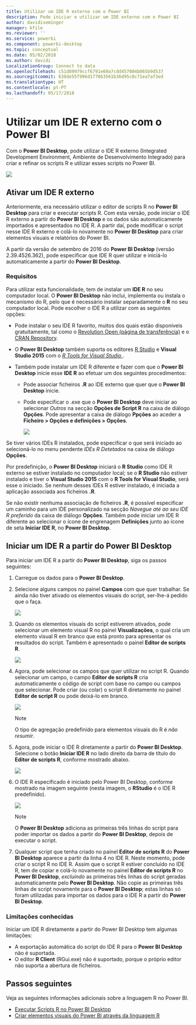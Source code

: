 ```yaml
---
title: Utilizar um IDE R externo com o Power BI
description: Pode iniciar e utilizar um IDE externo com o Power BI
author: davidiseminger
manager: kfile
ms.reviewer: ''
ms.service: powerbi
ms.component: powerbi-desktop
ms.topic: conceptual
ms.date: 05/02/2018
ms.author: davidi
LocalizationGroup: Connect to data
ms.openlocfilehash: c51d89979ccf6791e69a7cdd457004b065b9d537
ms.sourcegitcommit: 638de55f996d177063561b36d95c8c71ea7af3ed
ms.translationtype: HT
ms.contentlocale: pt-PT
ms.lasthandoff: 05/17/2018
---
```

# <a name="use-an-external-r-ide-with-power-bi"></a>Utilizar um IDE R externo com o Power BI
Com o **Power BI Desktop**, pode utilizar o IDE R externo (Integrated Development Environment, Ambiente de Desenvolvimento Integrado) para criar e refinar os scripts R e utilizar esses scripts no Power BI.

![](media/desktop-r-ide/r-ide_1a.png)

## <a name="enable-an-external-r-ide"></a>Ativar um IDE R externo
Anteriormente, era necessário utilizar o editor de scripts R no **Power BI Desktop** para criar e executar scripts R. Com esta versão, pode iniciar o IDE R externo a partir do **Power BI Desktop** e os dados são automaticamente importados e apresentados no IDE R. A partir daí, pode modificar o script nesse IDE R externo e colá-lo novamente no **Power BI Desktop** para criar elementos visuais e relatórios do Power BI.

A partir da versão de setembro de 2016 do **Power BI Desktop** (versão 2.39.4526.362), pode especificar que IDE R quer utilizar e iniciá-lo automaticamente a partir do **Power BI Desktop**.

### <a name="requirements"></a>Requisitos
Para utilizar esta funcionalidade, tem de instalar um **IDE R** no seu computador local. O **Power BI Desktop** não inclui, implementa ou instala o mecanismo do R, pelo que é necessário instalar separadamente o **R** no seu computador local. Pode escolher o IDE R a utilizar com as seguintes opções:

* Pode instalar o seu IDE R favorito, muitos dos quais estão disponíveis gratuitamente, tal como o [Revolution Open (página de transferência)](https://mran.revolutionanalytics.com/download/) e o [CRAN Repository](https://cran.r-project.org/bin/windows/base/).
* O **Power BI Desktop** também suporta os editores [R Studio](https://www.rstudio.com/) e **Visual Studio 2015** com o [*R Tools for Visual Studio* ](https://beta.visualstudio.com/vs/rtvs/).
* Também pode instalar um IDE R diferente e fazer com que o **Power BI Desktop** inicie esse **IDE R** ao efetuar um dos seguintes procedimentos:
  
  * Pode associar ficheiros **.R** ao IDE externo que quer que o **Power BI Desktop** inicie.
  * Pode especificar o .exe que o **Power BI Desktop** deve iniciar ao selecionar *Outros* na secção **Opções de Script R** na caixa de diálogo **Opções**. Pode apresentar a caixa de diálogo **Ppções** ao aceder a **Ficheiro > Opções e definições > Opções**.
    
    ![](media/desktop-r-ide/r-ide_1b.png)

Se tiver vários IDEs R instalados, pode especificar o que será iniciado ao selecioná-lo no menu pendente *IDEs R Detetados* na caixa de diálogo **Opções**.

Por predefinição, o **Power BI Desktop** iniciará o **R Studio** como IDE R externo se estiver instalado no computador local; se o **R Studio** não estiver instalado e tiver o **Visual Studio 2015** com o **R Tools for Visual Studio**, será esse o iniciado. Se nenhum desses IDEs R estiver instalado, é iniciada a aplicação associada aos ficheiros **.R**.

Se não existir nenhuma associação de ficheiros **.R**, é possível especificar um caminho para um IDE personalizado na secção *Navegue até ao seu IDE R preferido* da caixa de diálogo **Opções**. Também pode iniciar um IDE R diferente ao selecionar o ícone de engrenagem **Definições** junto ao ícone de seta **Iniciar IDE R**, no **Power BI Desktop**.

## <a name="launch-an-r-ide-from-power-bi-desktop"></a>Iniciar um IDE R a partir do Power BI Desktop
Para iniciar um IDE R a partir do **Power BI Desktop**, siga os passos seguintes:

1. Carregue os dados para o **Power BI Desktop**.
2. Selecione alguns campos no painel **Campos** com que quer trabalhar. Se ainda não tiver ativado os elementos visuais do script, ser-lhe-á pedido que o faça.
   
   ![](media/desktop-r-ide/r-ide_3.png)
3. Quando os elementos visuais do script estiverem ativados, pode selecionar um elemento visual R no painel **Visualizações**, o qual cria um elemento visual R em branco que está pronto para apresentar os resultados do script. Também é apresentado o painel **Editor de scripts R**.
   
   ![](media/desktop-r-ide/r-ide_4.png)
4. Agora, pode selecionar os campos que quer utilizar no script R. Quando selecionar um campo, o campo **Editor de scripts R** cria automaticamente o código de script com base no campo ou campos que selecionar. Pode criar (ou colar) o script R diretamente no painel **Editor de script R** ou pode deixá-lo em branco.
   
   ![](media/desktop-r-ide/r-ide_5.png)
   
   > [!NOTE]
   > O tipo de agregação predefinido para elementos visuais do R é *não resumir*.
   > 
   > 
5. Agora, pode iniciar o IDE R diretamente a partir do **Power BI Desktop**. Selecione o botão **Iniciar IDE R** no lado direito da barra de título do **Editor de scripts R**, conforme mostrado abaixo.
   
   ![](media/desktop-r-ide/r-ide_6.png)
6. O IDE R especificado é iniciado pelo Power BI Desktop, conforme mostrado na imagem seguinte (nesta imagem, o **RStudio** é o IDE R predefinido).
   
   ![](media/desktop-r-ide/r-ide_7.png)
   
   > [!NOTE]
   > O **Power BI Desktop** adiciona as primeiras três linhas do script para poder importar os dados a partir do **Power BI Desktop**, depois de executar o script.
   > 
   > 
7. Qualquer script que tenha criado no painel **Editor de scripts R** do **Power BI Desktop** aparece a partir da linha 4 no IDE R. Neste momento, pode criar o script R no IDE R. Assim que o script R estiver concluído no IDE R, tem de copiar e colá-lo novamente no painel **Editor de scripts R** no **Power BI Desktop**, *excluindo* as primeiras três linhas do script geradas automaticamente pelo **Power BI Desktop**. Não copie as primeiras três linhas de script novamente para o **Power BI Desktop**; estas linhas só foram utilizadas para importar os dados para o IDE R a partir do **Power BI Desktop**.

### <a name="known-limitations"></a>Limitações conhecidas
Iniciar um IDE R diretamente a partir do Power BI Desktop tem algumas limitações:

* A exportação automática do script do IDE R para o **Power BI Desktop** não é suportada.
* O editor **R Client** (RGui.exe) não é suportado, porque o próprio editor não suporta a abertura de ficheiros.

## <a name="next-steps"></a>Passos seguintes
Veja as seguintes informações adicionais sobre a linguagem R no Power BI.

* [Executar Scripts R no Power BI Desktop](desktop-r-scripts.md)
* [Criar elementos visuais do Power BI através da linguagem R](desktop-r-visuals.md)

